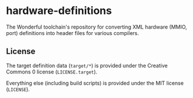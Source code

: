 # hardware-definitions

The Wonderful toolchain's repository for converting XML hardware (MMIO, port) definitions into header files for various compilers.

## License

The target definition data (`target/*`) is provided under the Creative Commons 0 license (`LICENSE.target`).

Everything else (including build scripts) is provided under the MIT license (`LICENSE`).
